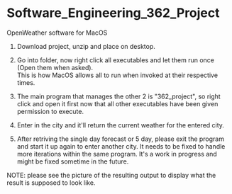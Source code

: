 # Software_Engineering_362_Project
OpenWeather software for MacOS

1) Download project, unzip and place on desktop.  

2) Go into folder, now right click all executables and let them run once (Open them when asked).  
    This is how MacOS allows all to run when invoked at their respective times.  
    
3) The main program that manages the other 2 is "362_project", so right click and open it first
    now that all other executables have been given permission to execute.
    
4) Enter in the city and it'll return the current weather for the entered city.  

5) After retriving the single day forecast or 5 day, please exit the program and start it up 
    again to enter another city.  It needs to be fixed to handle more iterations within the same 
    program.  It's a work in progress and might be fixed sometime in the future.
    
NOTE: please see the picture of the resulting output to display what the result is supposed to look like.  
    
